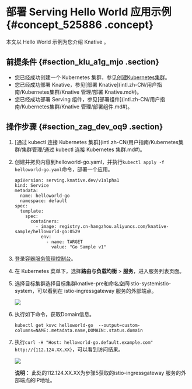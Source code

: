 # 部署 Serving Hello World 应用示例 {#concept_525886 .concept}

本文以 Hello World 示例为您介绍 Knative 。

## 前提条件 {#section_klu_a1g_mjo .section}

-   您已经成功创建一个 Kubernetes 集群，参见[创建Kubernetes集群](intl.zh-CN/用户指南/Kubernetes集群/集群管理/创建Kubernetes集群.md#)。
-   您已经成功部署 Knative，参见[部署 Knative](intl.zh-CN/用户指南/Kubernetes集群/Knative 管理/部署 Knative.md#)。
-   您已经成功部署 Serving 组件，参见[部署组件](intl.zh-CN/用户指南/Kubernetes集群/Knative 管理/部署组件.md#)。

## 操作步骤 {#section_zag_dev_oq9 .section}

1.  [通过 kubectl 连接 Kubernetes 集群](intl.zh-CN/用户指南/Kubernetes集群/集群管理/通过 kubectl 连接 Kubernetes 集群.md#)。
2.  创建并拷贝内容到helloworld-go.yaml，并执行`kubectl apply -f helloworld-go.yaml`命令，部署一个应用。

    ``` {#codeblock_tez_w80_ehb}
    apiVersion: serving.knative.dev/v1alpha1
    kind: Service
    metadata:
      name: helloworld-go
      namespace: default
    spec:
      template:
        spec:
          containers:
            - image: registry.cn-hangzhou.aliyuncs.com/knative-sample/helloworld-go:0529
              env:
                - name: TARGET
                  value: "Go Sample v1"
    ```

3.  登录[容器服务管理控制台](https://cs.console.aliyun.com/)。
4.  在 Kubernetes 菜单下，选择**路由与负载均衡** \> **服务**，进入服务列表页面。
5.  选择目标集群选择目标集群knative-pre和命名空间istio-systemistio-system，可以看到在 istio-ingressgateway 服务的外部端点。

    ![](http://static-aliyun-doc.oss-cn-hangzhou.aliyuncs.com/assets/img/474495/156024400448926_zh-CN.png)

6.  执行如下命令，获取Domain信息。

    ``` {#codeblock_pth_aqd_wj0}
    kubectl get ksvc helloworld-go  --output=custom-columns=NAME:.metadata.name,DOMAIN:.status.domain
    ```

7.  执行`curl -H "Host: helloworld-go.default.example.com" http://{112.124.XX.XX}`，可以看到访问结果。

    ![](http://static-aliyun-doc.oss-cn-hangzhou.aliyuncs.com/assets/img/474495/156024400448928_zh-CN.png)

    **说明：** 此处的112.124.XX.XX为步骤5获取的istio-ingressgateway 服务的外部端点的IP地址。


